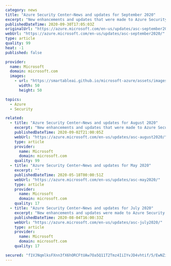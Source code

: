 ```yaml
---
category: news
title: "Azure Security Center—News and updates for September 2020"
excerpt: "New enhancements and updates that were made to Azure Security Center in September 2020."
publishedDateTime: 2020-09-30T17:05:03Z
originalUrl: "https://azure.microsoft.com/en-us/updates/asc-september2020/"
webUrl: "https://azure.microsoft.com/en-us/updates/asc-september2020/"
type: article
quality: 99
heat: -1
published: false

provider:
  name: Microsoft
  domain: microsoft.com
  images:
    - url: "https://smartableai.github.io/microsoft-azure/assets/images/organizations/microsoft.com-50x50.jpg"
      width: 50
      height: 50

topics:
  - Azure
  - Security

related:
  - title: "Azure Security Center—News and updates for August 2020"
    excerpt: "New enhancements and updates that were made to Azure Security Center in August 2020."
    publishedDateTime: 2020-09-02T21:00:05Z
    webUrl: "https://azure.microsoft.com/en-us/updates/asc-august2020/"
    type: article
    provider:
      name: Microsoft
      domain: microsoft.com
    quality: 99
  - title: "Azure Security Center—News and updates for May 2020"
    excerpt: ""
    publishedDateTime: 2020-05-18T00:00:51Z
    webUrl: "https://azure.microsoft.com/en-us/updates/asc-may2020/"
    type: article
    provider:
      name: Microsoft
      domain: microsoft.com
    quality: 17
  - title: "Azure Security Center—News and updates for July 2020"
    excerpt: "New enhancements and updates were made to Azure Security Center in July 2020."
    publishedDateTime: 2020-08-04T16:00:33Z
    webUrl: "https://azure.microsoft.com/en-us/updates/asc-july2020/"
    type: article
    provider:
      name: Microsoft
      domain: microsoft.com
    quality: 17

secured: "f1VJNqmlksFXnn3fX6hORCFtUAw7Oa5Q11T2Tmz4IiIYvJD4vhtif/5/EwNZidaG1CeF4/kQgnFub9zbH2fsZL6ytVTuFeG++J/zOiVR4Kog/rpu+Mynq/C10EPEj9YU2haGwv9dB1QIQVhpwiP1+SHW6UIKto6PEoU0nsx5uSdBfC6TH27W0G4phcMtuQ6JzIy465lYA1RsLk4At9fDpI2F54gnGac72Amz2IpEaOlMGWViNE2M4+iBraC12CssrmXk0T7vQ0ngtH4hhybOG6MwS1kpcN1e3w2ZpKQ7wnWluKCyk/3K/KVZ5eYMvBzFgsOiqN/m2Fc2O9OpOjWnmdO69amrzNwi7fLnyhex46k=;SMCprZBtenQ5sARpOMczMw=="
---
```


